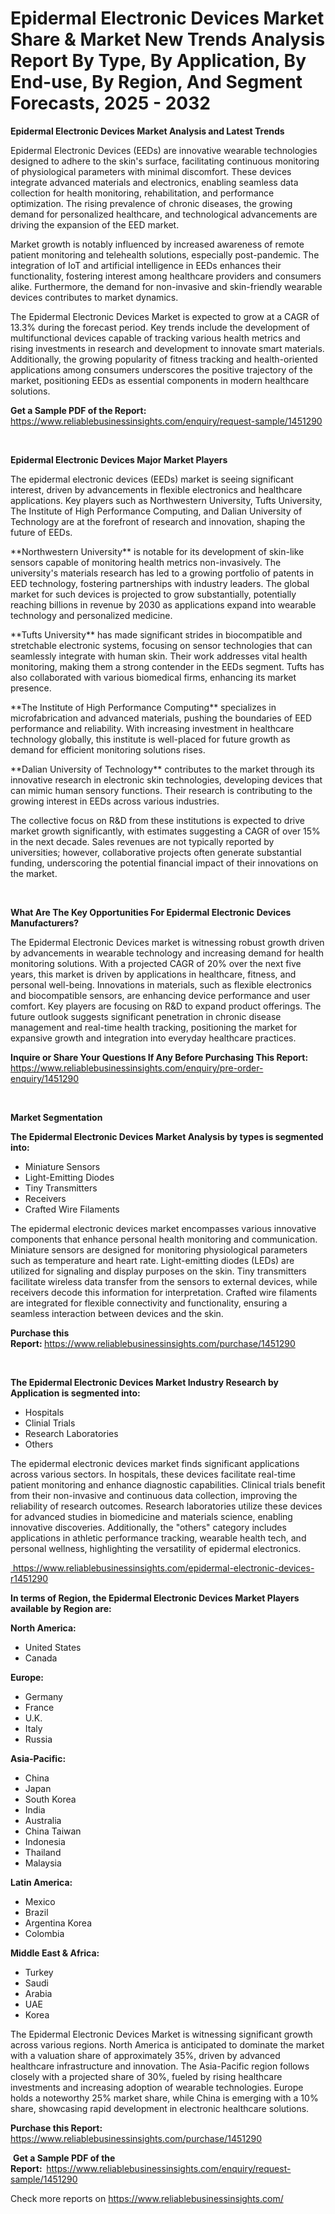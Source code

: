 <p><h1>Epidermal Electronic Devices Market Share & Market New Trends Analysis Report By Type, By Application, By End-use, By Region, And Segment Forecasts, 2025 - 2032</h1></p><p><strong>Epidermal Electronic Devices Market Analysis and Latest Trends</strong></p>
<p><p>Epidermal Electronic Devices (EEDs) are innovative wearable technologies designed to adhere to the skin's surface, facilitating continuous monitoring of physiological parameters with minimal discomfort. These devices integrate advanced materials and electronics, enabling seamless data collection for health monitoring, rehabilitation, and performance optimization. The rising prevalence of chronic diseases, the growing demand for personalized healthcare, and technological advancements are driving the expansion of the EED market.</p><p>Market growth is notably influenced by increased awareness of remote patient monitoring and telehealth solutions, especially post-pandemic. The integration of IoT and artificial intelligence in EEDs enhances their functionality, fostering interest among healthcare providers and consumers alike. Furthermore, the demand for non-invasive and skin-friendly wearable devices contributes to market dynamics.</p><p>The Epidermal Electronic Devices Market is expected to grow at a CAGR of 13.3% during the forecast period. Key trends include the development of multifunctional devices capable of tracking various health metrics and rising investments in research and development to innovate smart materials. Additionally, the growing popularity of fitness tracking and health-oriented applications among consumers underscores the positive trajectory of the market, positioning EEDs as essential components in modern healthcare solutions.</p></p>
<p><strong>Get a Sample PDF of the Report:&nbsp;</strong> <a href="https://www.reliablebusinessinsights.com/enquiry/request-sample/1451290?utm_campaign=2789&utm_medium=2&utm_source=Github&utm_content=ia&utm_term=08032025&utm_id=epidermal-electronic-devices">https://www.reliablebusinessinsights.com/enquiry/request-sample/1451290</a></p>
<p>&nbsp;</p>
<p><strong>Epidermal Electronic Devices Major Market Players</strong></p>
<p><p>The epidermal electronic devices (EEDs) market is seeing significant interest, driven by advancements in flexible electronics and healthcare applications. Key players such as Northwestern University, Tufts University, The Institute of High Performance Computing, and Dalian University of Technology are at the forefront of research and innovation, shaping the future of EEDs.</p><p>**Northwestern University** is notable for its development of skin-like sensors capable of monitoring health metrics non-invasively. The university's materials research has led to a growing portfolio of patents in EED technology, fostering partnerships with industry leaders. The global market for such devices is projected to grow substantially, potentially reaching billions in revenue by 2030 as applications expand into wearable technology and personalized medicine.</p><p>**Tufts University** has made significant strides in biocompatible and stretchable electronic systems, focusing on sensor technologies that can seamlessly integrate with human skin. Their work addresses vital health monitoring, making them a strong contender in the EEDs segment. Tufts has also collaborated with various biomedical firms, enhancing its market presence.</p><p>**The Institute of High Performance Computing** specializes in microfabrication and advanced materials, pushing the boundaries of EED performance and reliability. With increasing investment in healthcare technology globally, this institute is well-placed for future growth as demand for efficient monitoring solutions rises.</p><p>**Dalian University of Technology** contributes to the market through its innovative research in electronic skin technologies, developing devices that can mimic human sensory functions. Their research is contributing to the growing interest in EEDs across various industries.</p><p>The collective focus on R&D from these institutions is expected to drive market growth significantly, with estimates suggesting a CAGR of over 15% in the next decade. Sales revenues are not typically reported by universities; however, collaborative projects often generate substantial funding, underscoring the potential financial impact of their innovations on the market.</p></p>
<p>&nbsp;</p>
<p><strong>What Are The Key Opportunities For Epidermal Electronic Devices Manufacturers?</strong></p>
<p><p>The Epidermal Electronic Devices market is witnessing robust growth driven by advancements in wearable technology and increasing demand for health monitoring solutions. With a projected CAGR of 20% over the next five years, this market is driven by applications in healthcare, fitness, and personal well-being. Innovations in materials, such as flexible electronics and biocompatible sensors, are enhancing device performance and user comfort. Key players are focusing on R&D to expand product offerings. The future outlook suggests significant penetration in chronic disease management and real-time health tracking, positioning the market for expansive growth and integration into everyday healthcare practices.</p></p>
<p><strong>Inquire or Share Your Questions If Any Before Purchasing This Report:</strong> <a href="https://www.reliablebusinessinsights.com/enquiry/pre-order-enquiry/1451290?utm_campaign=2789&utm_medium=2&utm_source=Github&utm_content=ia&utm_term=08032025&utm_id=epidermal-electronic-devices">https://www.reliablebusinessinsights.com/enquiry/pre-order-enquiry/1451290</a></p>
<p>&nbsp;</p>
<p><strong>Market Segmentation</strong></p>
<p><strong>The Epidermal Electronic Devices Market Analysis by types is segmented into:</strong></p>
<p><ul><li>Miniature Sensors</li><li>Light-Emitting Diodes</li><li>Tiny Transmitters</li><li>Receivers</li><li>Crafted Wire Filaments</li></ul></p>
<p><p>The epidermal electronic devices market encompasses various innovative components that enhance personal health monitoring and communication. Miniature sensors are designed for monitoring physiological parameters such as temperature and heart rate. Light-emitting diodes (LEDs) are utilized for signaling and display purposes on the skin. Tiny transmitters facilitate wireless data transfer from the sensors to external devices, while receivers decode this information for interpretation. Crafted wire filaments are integrated for flexible connectivity and functionality, ensuring a seamless interaction between devices and the skin.</p></p>
<p><strong>Purchase this Report:&nbsp;</strong><a href="https://www.reliablebusinessinsights.com/purchase/1451290?utm_campaign=2789&utm_medium=2&utm_source=Github&utm_content=ia&utm_term=08032025&utm_id=epidermal-electronic-devices">https://www.reliablebusinessinsights.com/purchase/1451290</a></p>
<p>&nbsp;</p>
<p><strong>The Epidermal Electronic Devices Market Industry Research by Application is segmented into:</strong></p>
<p><ul><li>Hospitals</li><li>Clinial Trials</li><li>Research Laboratories</li><li>Others</li></ul></p>
<p><p>The epidermal electronic devices market finds significant applications across various sectors. In hospitals, these devices facilitate real-time patient monitoring and enhance diagnostic capabilities. Clinical trials benefit from their non-invasive and continuous data collection, improving the reliability of research outcomes. Research laboratories utilize these devices for advanced studies in biomedicine and materials science, enabling innovative discoveries. Additionally, the "others" category includes applications in athletic performance tracking, wearable health tech, and personal wellness, highlighting the versatility of epidermal electronics.</p></p>
<p><a href="https://www.reliablebusinessinsights.com/epidermal-electronic-devices-r1451290?utm_campaign=2789&utm_medium=2&utm_source=Github&utm_content=ia&utm_term=08032025&utm_id=epidermal-electronic-devices">&nbsp;https://www.reliablebusinessinsights.com/epidermal-electronic-devices-r1451290</a></p>
<p><strong>In terms of Region, the Epidermal Electronic Devices Market Players available by Region are:</strong></p>
<p>
    <p> <strong> North America: </strong>
        <ul>
            <li>United States</li>
            <li>Canada</li>
        </ul>
        </p> 
    <p> <strong> Europe: </strong>
        <ul>
            <li>Germany</li>
            <li>France</li>
            <li>U.K.</li>
            <li>Italy</li>
            <li>Russia</li>
        </ul>
        </p> 
    <p> <strong> Asia-Pacific: </strong>
        <ul>
            <li>China</li>
            <li>Japan</li>
            <li>South Korea</li>
            <li>India</li>
            <li>Australia</li>
            <li>China Taiwan</li>
            <li>Indonesia</li>
            <li>Thailand</li>
            <li>Malaysia</li>
        </ul>
        </p> 
    <p> <strong> Latin America: </strong>
        <ul>
            <li>Mexico</li>
            <li>Brazil</li>
            <li>Argentina Korea</li>
            <li>Colombia</li>
        </ul>
        </p> 
    <p> <strong> Middle East & Africa: </strong>
        <ul>
            <li>Turkey</li>
            <li>Saudi</li>
            <li>Arabia</li>
            <li>UAE</li>
            <li>Korea</li>
        </ul>
    </p>
    </p>
<p><p>The Epidermal Electronic Devices Market is witnessing significant growth across various regions. North America is anticipated to dominate the market with a valuation share of approximately 35%, driven by advanced healthcare infrastructure and innovation. The Asia-Pacific region follows closely with a projected share of 30%, fueled by rising healthcare investments and increasing adoption of wearable technologies. Europe holds a noteworthy 25% market share, while China is emerging with a 10% share, showcasing rapid development in electronic healthcare solutions.</p></p>
<p><strong>Purchase this Report: </strong><a href="https://www.reliablebusinessinsights.com/purchase/1451290?utm_campaign=2789&utm_medium=2&utm_source=Github&utm_content=ia&utm_term=08032025&utm_id=epidermal-electronic-devices">https://www.reliablebusinessinsights.com/purchase/1451290</a></p>
<p>&nbsp;<strong>Get a Sample PDF of the Report:&nbsp;&nbsp;</strong><a href="https://www.reliablebusinessinsights.com/enquiry/request-sample/1451290?utm_campaign=2789&utm_medium=2&utm_source=Github&utm_content=ia&utm_term=08032025&utm_id=epidermal-electronic-devices">https://www.reliablebusinessinsights.com/enquiry/request-sample/1451290</a></p>
<p><strong></strong></p>
<p>Check more reports on <a href="https://www.reliablebusinessinsights.com/?utm_campaign=2789&utm_medium=2&utm_source=Github&utm_content=ia&utm_term=08032025&utm_id=epidermal-electronic-devices">https://www.reliablebusinessinsights.com/</a></p>